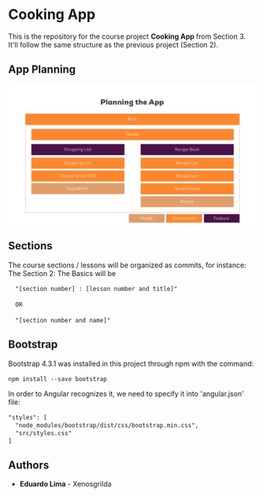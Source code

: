 # Cooking App

This is the repository for the course project <b> Cooking App </b> from Section 3. It'll follow
the same structure as the previous project (Section 2).

## App Planning
![App Diagram](./app-planning.png?raw=true "App Diagram")
## Sections

The course sections / lessons will be organized as commits, for instance:
The Section 2: The Basics will be
```
  "[section number] : [lesson number and title]"
  
  OR
  
  "[section number and name]"
```

## Bootstrap

Bootstrap 4.3.1 was installed in this project through npm with the command: 
```
npm install --save bootstrap
```

In order
to Angular recognizes it, we need to specify it into 'angular.json' file:

```
"styles": [
  "node_modules/bootstrap/dist/css/bootstrap.min.css",
  "src/styles.css"
]
```

## Authors

* **Eduardo Lima** - Xenosgrilda
